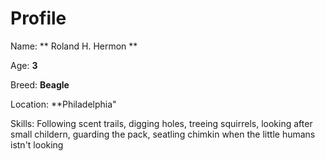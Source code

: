 # Profile

Name: ** Roland H. Hermon **

Age: **3**

Breed: **Beagle**

Location: **Philadelphia"

Skills: Following scent trails, digging holes, treeing squirrels, looking after small childern, guarding the pack, seatling chimkin when the little humans istn't looking
